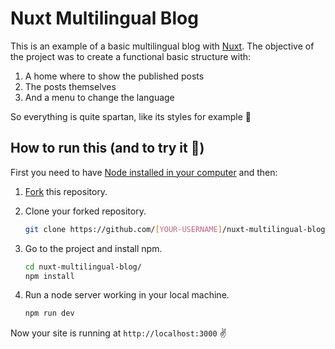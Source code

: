 # Nuxt Multilingual Blog 

This is an example of a basic multilingual blog with [Nuxt](https://nuxtjs.org/). The objective of the project was to create a functional basic structure with:

1.  A home where to show the published posts
2.  The posts themselves
3.  And a menu to change the language

So everything is quite spartan, like its styles for example :grimacing:

## How to run this (and to try it :microscope:) ##

First you need to have [Node installed in your computer](https://nodejs.org/en/download/package-manager/) and then:

1.  [Fork](https://docs.github.com/en/free-pro-team@latest/github/getting-started-with-github/fork-a-repo#fork-an-example-repository) this repository.

2.  Clone your forked repository.

    ```sh
    git clone https://github.com/[YOUR-USERNAME]/nuxt-multilingual-blog.git
    ```

3.  Go to the project and install npm.

    ```sh
    cd nuxt-multilingual-blog/
    npm install
    ```

4.  Run a node server working in your local machine.

    ```sh
    npm run dev
    ```

Now your site is running at `http://localhost:3000` :v:



